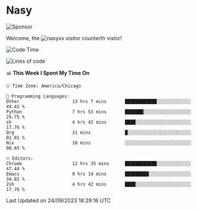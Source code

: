 # Nasy

<!--
<p align="center">
<img height="200" src="https://github-readme-stats.vercel.app/api?username=nasyxx&count_private=true&show_icons=true&theme=dracula&include_all_commits=true"/>
<img height="200" src="https://github-readme-stats.vercel.app/api/top-langs/?username=nasyxx&theme=dracula&hide=html,jupyter+notebook&count_private=true&show_icons=true"/>
</p>

  
----------------
-->

![Sponsor](https://img.shields.io/static/v1.svg?label=Sponsor&message=%E2%9D%A4&logo=GitHub&style=flat&color=pink)
 
Welcome, the ![nasyxx visitor counter](https://count.getloli.com/get/@nasyxx?theme=rule34)th vistor!
 
<!--START_SECTION:waka-->
![Code Time](http://img.shields.io/badge/Code%20Time-3%2C718%20hrs%2023%20mins-blue)

![Lines of code](https://img.shields.io/badge/From%20Hello%20World%20I%27ve%20Written-6.3%20million%20lines%20of%20code-blue)

📊 **This Week I Spent My Time On** 

```text
🕑︎ Time Zone: America/Chicago

💬 Programming Languages: 
Other                    13 hrs 7 mins       ████████████░░░░░░░░░░░░░   49.42 % 
Python                   7 hrs 53 mins       ███████░░░░░░░░░░░░░░░░░░   29.75 % 
sh                       4 hrs 42 mins       ████░░░░░░░░░░░░░░░░░░░░░   17.76 % 
Org                      31 mins             █░░░░░░░░░░░░░░░░░░░░░░░░   02.01 % 
Nix                      10 mins             ░░░░░░░░░░░░░░░░░░░░░░░░░   00.65 % 

🔥 Editors: 
Chrome                   12 hrs 35 mins      ████████████░░░░░░░░░░░░░   47.44 % 
Emacs                    9 hrs 14 mins       █████████░░░░░░░░░░░░░░░░   34.81 % 
Zsh                      4 hrs 42 mins       ████░░░░░░░░░░░░░░░░░░░░░   17.76 % 
```


 Last Updated on 24/09/2023 18:29:16 UTC
<!--END_SECTION:waka-->

<!-- ![visitors](https://visitor-badge.laobi.icu/badge?page_id=nasyxx.nasyxx) -->
